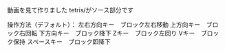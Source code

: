 動画を見て作りました
tetris/がソース部分です

操作方法（デフォルト）：
左右方向キー　ブロック左右移動
上方向キー　ブロック右回転
下方向キー　ブロック降下
Zキー　ブロック左回り
Vキー　ブロック保持
スペースキー　ブロック即降下
